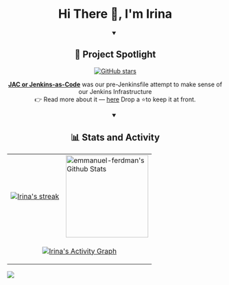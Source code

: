 <h1 align='center'>Hi There 👋, I'm Irina</h1>

<details open>
  <summary align="center"><h2>🚀 Project Spotlight</h2></summary>
  <p align="center">
    <a href="https://github.com/imuchnik/jenkins-automation">
      <img alt="GitHub stars" src="https://img.shields.io/github/stars/cfpb/jenkins-automation?style=flat-square&color=gold" />
    </a>
  </p>
  <p align="center">
    <strong><a href="https://github.com/imuchnik/jenkins-automation">JAC or Jenkins-as-Code</a></strong> was our pre-Jenkinsfile attempt to make sense of our Jenkins Infrastructure
    <br/>
    👉 Read more about it  — <a href="https://marcesher.com/2016/06/08/jenkins-as-code-creating-jenkins-jobs-with-text-not-clicks/">here</a> Drop a ⭐to keep it at front.
  </p>
</details>

<details open>
  <summary align="center"><h2>📊 Stats and Activity</h2></summary>
    <table>
    <tr>
        <td>
        <a href="https://github.com/imuchnik">
            <img title="Irina's GitHub Streak Stats" alt="Irina's streak" src="https://github-readme-streak-stats-eight.vercel.app/?user=imuchnik&theme=monokai-metallian&hide_border=true"/>
        </a>
        </td>
        <td>
        <a href="https://github.com/emmanuel-ferdman">
            <img alt="emmanuel-ferdman's Github Stats" src="https://github-readme-stats-rouge-ten-78.vercel.app/api?username=imuchnik&show_icons=true&include_all_commits=true&count_private=true&theme=react&hide_border=true&bg_color=1F222E&title_color=F85D7F&icon_color=F8D866" height="192px"/>
        </a>
        </td>
    </tr>
    <tr>
        <td colspan="2" align="center">
        <p align="center">
            <a href="https://github.com/imuchnik">
            <img alt="Irina's Activity Graph" src="https://github-readme-activity-graph.vercel.app/graph/?username=imuchnik&bg_color=1F222E&color=F8D866&line=F85D7F&point=FFFFFF&hide_border=true" />
            </a>
        </p>
        </td>
    </tr>
    </table>
</details>

<!-- 1x1 pixel counter to record hits -->
![](https://hit.yhype.me/github/profile?account_id=35470921)


